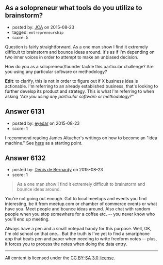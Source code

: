 ## As a solopreneur what tools do you utilize to brainstorm?

- posted by: [JCA](https://stackexchange.com/users/6822638/jca) on 2015-08-23
- tagged: `entrepreneurship`
- score: 5

<p>Question is fairly straightforward. As a one man show I find it extremely difficult to brainstorm and bounce ideas around. It's as if I'm depending on two inner voices in order to attempt to make an unbiased decision.</p>

<p>How do you as a solopreneur/founder tackle this particular challenge? Are you using any particular software or methodology?</p>

<p><strong>Edit</strong>: to clarify, this is not in order to figure out if X business idea is actionable. I'm referring to an already established business, that's looking to further develop its product and strategy. This is what I'm referring to when asking  <em>"Are you using any particular software or methodology?"</em>  </p>



## Answer 6131

- posted by: [eyedar](https://stackexchange.com/users/976190/eyedar) on 2015-08-23
- score: 1

<p>I recommend reading James Altucher's writings on how to become an "idea machine." See <a href="http://www.jamesaltucher.com/2014/05/the-ultimate-guide-for-becoming-an-idea-machine/" rel="nofollow">here</a> as a starting point.</p>



## Answer 6132

- posted by: [Denis de Bernardy](https://stackexchange.com/users/182468/denis-de-bernardy) on 2015-08-23
- score: 1

<blockquote>
  <p>As a one man show I find it extremely difficult to brainstorm and bounce ideas around.</p>
</blockquote>

<p>You're not going out enough. Got to local meetups and events you find interesting, be it from meetup.com or chamber of commerce events or what have you. Meet people and bounce ideas around. Also chat with random people when you stop somewhere for a coffee etc. -- you never know who you'll end up meeting.</p>

<p>Always have a pen and a small notepad handy for this purpose. Well, OK, I'm old school on that one... But the truth is I've yet to find a smartphone app that beats pen and paper when needing to write freeform notes -- plus, it forces you to process the notes when doing the data entry.</p>




---

All content is licensed under the [CC BY-SA 3.0 license](https://creativecommons.org/licenses/by-sa/3.0/).
